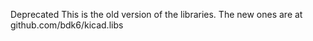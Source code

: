 Deprecated
This is the old version of the libraries.  The new ones are at github.com/bdk6/kicad.libs
